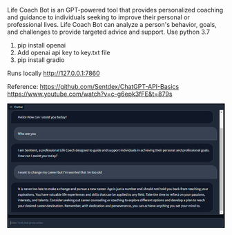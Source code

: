 Life Coach Bot is an GPT-powered tool that provides personalized coaching and guidance to individuals seeking to improve their personal or professional lives. 
Life Coach Bot can analyze a person's behavior, goals, and challenges to provide targeted advice and support.
Use python 3.7

1) pip install openai
2) Add openai api key to key.txt file
3) pip install gradio

Runs locally http://127.0.0.1:7860

Reference:
https://github.com/Sentdex/ChatGPT-API-Basics
https://www.youtube.com/watch?v=c-g6epk3fFE&t=879s

![img.png](img.png)
